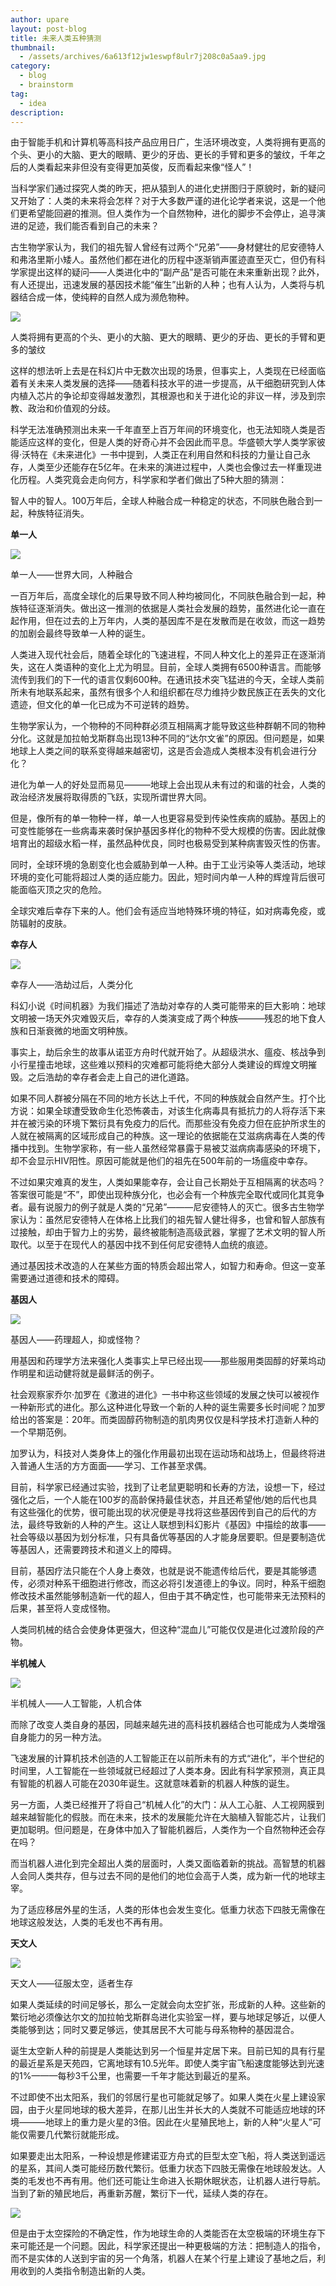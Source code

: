 ```yaml
---
author: upare
layout: post-blog
title: 未来人类五种猜测
thumbnail:
  - /assets/archives/6a613f12jw1eswpf8ulr7j208c0a5aa9.jpg
category:
  - blog
  - brainstorm
tag:
  - idea
description: 
---
```

由于智能手机和计算机等高科技产品应用日广，生活环境改变，人类将拥有更高的个头、更小的大脑、更大的眼睛、更少的牙齿、更长的手臂和更多的皱纹，千年之后的人类看起来非但没有变得更加英俊，反而看起来像“怪人”！

当科学家们通过探究人类的昨天，把从猿到人的进化史拼图归于原貌时，新的疑问又开始了：人类的未来将会怎样？对于大多数严谨的进化论学者来说，这是一个他们更希望能回避的推测。但人类作为一个自然物种，进化的脚步不会停止，追寻演进的足迹，我们能否看到自己的未来？

古生物学家认为，我们的祖先智人曾经有过两个“兄弟”——身材健壮的尼安德特人和弗洛里斯小矮人。虽然他们都在进化的历程中逐渐销声匿迹直至灭亡，但仍有科学家提出这样的疑问——人类进化中的“副产品”是否可能在未来重新出现？此外，有人还提出，迅速发展的基因技术能“催生”出新的人种；也有人认为，人类将与机器结合成一体，使纯粹的自然人成为濒危物种。

![](/assets/archives/6a613f12jw1eswpf8ulr7j208c0a5aa9.jpg)

人类将拥有更高的个头、更小的大脑、更大的眼睛、更少的牙齿、更长的手臂和更多的皱纹

这样的想法听上去是在科幻片中无数次出现的场景，但事实上，人类现在已经面临着有关未来人类发展的选择——随着科技水平的进一步提高，从干细胞研究到人体内植入芯片的争论却变得越发激烈，其根源也和关于进化论的非议一样，涉及到宗教、政治和价值观的分歧。

科学无法准确预测出未来一千年直至上百万年间的环境变化，也无法知晓人类是否能适应这样的变化，但是人类的好奇心并不会因此而平息。华盛顿大学人类学家彼得·沃特在《未来进化》一书中提到，人类正在利用自然和科技的力量让自己永存，人类至少还能存在5亿年。在未来的演进过程中，人类也会像过去一样重现进化历程。人类究竟会走向何方，科学家和学者们做出了5种大胆的猜测：

智人中的智人。100万年后，全球人种融合成一种稳定的状态，不同肤色融合到一起，种族特征消失。

**单一人**

![](/assets/archives/6a613f12jw1eswpf97o33j20b40geglx.jpg)

单一人——世界大同，人种融合

一百万年后，高度全球化的后果导致不同人种均被同化，不同肤色融合到一起，种族特征逐渐消失。做出这一推测的依据是人类社会发展的趋势，虽然进化论一直在起作用，但在过去的上万年内，人类的基因库不是在发散而是在收敛，而这一趋势的加剧会最终导致单一人种的诞生。

人类进入现代社会后，随着全球化的飞速进程，不同人种文化上的差异正在逐渐消失，这在人类语种的变化上尤为明显。目前，全球人类拥有6500种语言。而能够流传到我们的下一代的语言仅剩600种。在通讯技术突飞猛进的今天，全球人类前所未有地联系起来，虽然有很多个人和组织都在尽力维持少数民族正在丢失的文化遗迹，但文化的单一化已成为不可逆转的趋势。

生物学家认为，一个物种的不同种群必须互相隔离才能导致这些种群朝不同的物种分化。这就是加拉帕戈斯群岛出现13种不同的“达尔文雀”的原因。但问题是，如果地球上人类之间的联系变得越来越密切，这是否会造成人类根本没有机会进行分化？

进化为单一人的好处显而易见———地球上会出现从未有过的和谐的社会，人类的政治经济发展将取得质的飞跃，实现所谓世界大同。

但是，像所有的单一物种一样，单一人也更容易受到传染性疾病的威胁。基因上的可变性能够在一些病毒来袭时保护基因多样化的物种不受大规模的伤害。因此就像培育出的超级水稻一样，虽然品种优良，同时也极易受到某种病害毁灭性的伤害。

同时，全球环境的急剧变化也会威胁到单一人种。由于工业污染等人类活动，地球环境的变化可能将超过人类的适应能力。因此，短时间内单一人种的辉煌背后很可能面临灭顶之灾的危险。

全球灾难后幸存下来的人。他们会有适应当地特殊环境的特征，如对病毒免疫，或防辐射的皮肤。

**幸存人**

![](/assets/archives/6a613f12jw1eswpf89gg3j20c306ywen.jpg)

幸存人——浩劫过后，人类分化

科幻小说《时间机器》为我们描述了浩劫对幸存的人类可能带来的巨大影响：地球文明被一场天外灾难毁灭后，幸存的人类演变成了两个种族———残忍的地下食人族和日渐衰微的地面文明种族。

事实上，劫后余生的故事从诺亚方舟时代就开始了。从超级洪水、瘟疫、核战争到小行星撞击地球，这些难以预料的灾难都可能将绝大部分人类建设的辉煌文明摧毁。之后浩劫的幸存者会走上自己的进化道路。

如果不同人群被分隔在不同的地方长达上千代，不同的种族就会自然产生。打个比方说：如果全球遭受致命生化恐怖袭击，对该生化病毒具有抵抗力的人将存活下来并在被污染的环境下繁衍具有免疫力的后代。而那些没有免疫力但在庇护所求生的人就在被隔离的区域形成自己的种族。这一理论的依据能在艾滋病病毒在人类的传播中找到。生物学家称，有一些人虽然经常暴露于易被艾滋病病毒感染的环境下，却不会显示HIV阳性。原因可能就是他们的祖先在500年前的一场瘟疫中幸存。

不过如果灾难真的发生，人类如果能幸存，会让自己长期处于互相隔离的状态吗？答案很可能是“不”，即使出现种族分化，也必会有一个种族完全取代或同化其竞争者。最有说服力的例子就是人类的“兄弟”———尼安德特人的灭亡。很多古生物学家认为：虽然尼安德特人在体格上比我们的祖先智人健壮得多，也曾和智人部族有过接触，却由于智力上的劣势，最终被能制造高级武器，掌握了艺术文明的智人所取代。以至于在现代人的基因中找不到任何尼安德特人血统的痕迹。

通过基因技术改造的人在某些方面的特质会超出常人，如智力和寿命。但这一变革需要通过道德和技术的障碍。

**基因人**

![](/assets/archives/6a613f12jw1eswpf9fg60j208c08nq2y.jpg)

基因人——药理超人，抑或怪物？

用基因和药理学方法来强化人类事实上早已经出现——那些服用类固醇的好莱坞动作明星和运动健将就是最鲜活的例子。

社会观察家乔尔·加罗在《激进的进化》一书中称这些领域的发展之快可以被视作一种新形式的进化。那么这种进化导致一个新的人种的诞生需要多长时间呢？加罗给出的答案是：20年。而类固醇药物制造的肌肉男仅仅是科学技术打造新人种的一个早期范例。

加罗认为，科技对人类身体上的强化作用最初出现在运动场和战场上，但最终将进入普通人生活的方方面面——学习、工作甚至求偶。

目前，科学家已经通过实验，找到了让老鼠更聪明和长寿的方法，设想一下，经过强化之后，一个人能在100岁的高龄保持最佳状态，并且还希望他/她的后代也具有这些强化的优势，很可能出现的状况便是寻找将这些基因传到自己的后代的方法，最终导致新的人种的产生。这让人联想到科幻影片《基因》中描绘的故事——社会等级以基因为划分标准，只有具备优等基因的人才能身居要职。但是要制造优等基因人，还需要跨技术和道义上的障碍。

目前，基因疗法只能在个人身上奏效，也就是说不能遗传给后代，要是其能够遗传，必须对种系干细胞进行修改，而这必将引发道德上的争议。同时，种系干细胞修改技术虽然能够制造新一代的超人，但由于其不确定性，也可能带来无法预料的后果，甚至将人变成怪物。

人类同机械的结合会使身体更强大，但这种“混血儿”可能仅仅是进化过渡阶段的产物。

**半机械人**

![](/assets/archives/6a613f12jw1eswpf7z0eej20cs0eujs8.jpg)

半机械人——人工智能，人机合体

而除了改变人类自身的基因，同越来越先进的高科技机器结合也可能成为人类增强自身能力的另一种方法。

飞速发展的计算机技术创造的人工智能正在以前所未有的方式“进化”，半个世纪的时间里，人工智能在一些领域就已经超过了人类本身。因此有科学家预测，真正具有智能的机器人可能在2030年诞生。这就意味着新的机器人种族的诞生。

另一方面，人类已经推开了将自己“机械人化”的大门：从人工心脏、人工视网膜到越来越智能化的假肢。而在未来，技术的发展能允许在大脑植入智能芯片，让我们更加聪明。但问题是，在身体中加入了智能机器后，人类作为一个自然物种还会存在吗？

而当机器人进化到完全超出人类的层面时，人类又面临着新的挑战。高智慧的机器人会同人类共存，但与过去不同的是他们的地位会高于人类，成为新一代的地球主宰。

为了适应移居外星的生活，人类的形体也会发生变化。低重力状态下四肢无需像在地球这般发达，人类的毛发也不再有用。

**天文人**

![](/assets/archives/6a613f12jw1eswpf8mf8qj20cs0a60t0.jpg)

天文人——征服太空，适者生存

如果人类延续的时间足够长，那么一定就会向太空扩张，形成新的人种。这些新的繁衍地必须像达尔文的加拉帕戈斯群岛进化实验室一样，要与地球足够近，以便人类能够到达；同时又要足够远，使其居民不大可能与母系物种的基因混合。

诞生太空新人种的前提是人类能达到另一个恒星并定居下来。目前已知的具有行星的最近星系是天苑四，它离地球有10.5光年。即使人类宇宙飞船速度能够达到光速的1%———每秒3千公里，也需要一千年才能达到最近的星系。

不过即使不出太阳系，我们的邻居行星也可能就足够了。如果人类在火星上建设家园，由于火星同地球的极大差异，在那儿出生并长大的人类就不可能适应地球的环境———地球上的重力是火星的3倍。因此在火星殖民地上，新的人种“火星人”可能仅需要几代繁衍就能形成。

如果要走出太阳系，一种设想是修建诺亚方舟式的巨型太空飞船，将人类送到遥远的星系，其间人类可能经历数代繁衍。低重力状态下四肢无需像在地球般发达。人类的毛发也不再有用。他们还可能让生命进入长期休眠状态，让机器人进行导航。当到了新的殖民地后，再重新苏醒，繁衍下一代，延续人类的存在。

![](/assets/archives/6a613f12jw1eswpf9q3woj20fa0a30t8.jpg)

但是由于太空探险的不确定性，作为地球生命的人类能否在太空极端的环境生存下来可能还是一个问题。因此，科学家还提出一种更极端的方法：把制造人的指令，而不是实体的人送到宇宙的另一个角落，机器人在某个行星上建设了基地之后，利用收到的人类指令制造出新的人类。